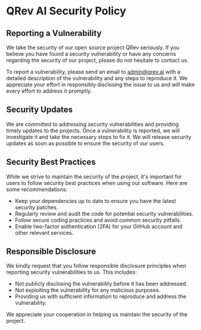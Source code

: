 # QRev AI Security Policy

## Reporting a Vulnerability

We take the security of our open source project QRev seriously. If you believe you have found a security vulnerability or have any concerns regarding the security of our project, please do not hesitate to contact us.

To report a vulnerability, please send an email to [admin@qrev.ai](mailto:admin@qrev.ai) with a detailed description of the vulnerability and any steps to reproduce it. We appreciate your effort in responsibly disclosing the issue to us and will make every effort to address it promptly.

## Security Updates

We are committed to addressing security vulnerabilities and providing timely updates to the projects. Once a vulnerability is reported, we will investigate it and take the necessary steps to fix it. We will release security updates as soon as possible to ensure the security of our users.

## Security Best Practices

While we strive to maintain the security of the project, it's important for users to follow security best practices when using our software. Here are some recommendations:

- Keep your dependencies up to date to ensure you have the latest security patches.
- Regularly review and audit the code for potential security vulnerabilities.
- Follow secure coding practices and avoid common security pitfalls.
- Enable two-factor authentication (2FA) for your GitHub account and other relevant services.

## Responsible Disclosure

We kindly request that you follow responsible disclosure principles when reporting security vulnerabilities to us. This includes:

- Not publicly disclosing the vulnerability before it has been addressed.
- Not exploiting the vulnerability for any malicious purposes.
- Providing us with sufficient information to reproduce and address the vulnerability.

We appreciate your cooperation in helping us maintain the security of the project.
